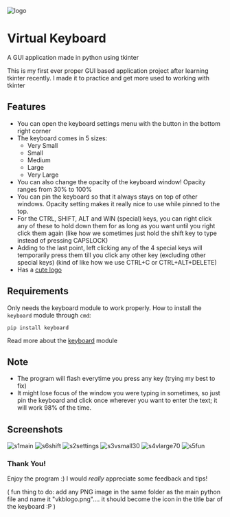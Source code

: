 ![logo](https://user-images.githubusercontent.com/68178267/153721662-5dc1a1c3-3cee-488b-be72-d0750750d367.png)
# Virtual Keyboard 
A GUI application made in python using tkinter

This is my first ever proper GUI based application project after learning tkinter recently. I made it to practice and get more used to working with tkinter

## Features
- You can open the keyboard settings menu with the button in the bottom right corner
- The keyboard comes in 5 sizes:
	- Very Small
	- Small
	- Medium
	- Large
	- Very Large
- You can also change the opacity of the keyboard window! Opacity ranges from 30% to 100%
- You can pin the keyboard so that it always stays on top of other windows. Opacity setting makes it really nice to use while pinned to the top.
- For the CTRL, SHIFT, ALT and WIN (special) keys, you can right click any of these to hold down them for as long as you want until you right click them again (like how we sometimes just hold the shift key to type instead of pressing CAPSLOCK)
- Adding to the last point, left clicking any of the 4 special keys will temporarily press them till you click any other key (excluding other special keys) (kind of like how we use CTRL+C or CTRL+ALT+DELETE)
- Has a [cute logo](https://github.com/AbhiK002/virtual-keyboard/blob/43b1af6691aec87d4a50ab47f79fb9d369935c3a/vkblogo.png)

## Requirements
Only needs the keyboard module to work properly.
How to install the `keyboard` module through `cmd`:

```
pip install keyboard
```
Read more about the [keyboard](https://pypi.org/project/keyboard/) module

## Note
- The program will flash everytime you press any key (trying my best to fix)
- It might lose focus of the window you were typing in sometimes, so just pin the keyboard and click once wherever you want to enter the text; it will work 98% of the time.

## Screenshots

![s1main](https://user-images.githubusercontent.com/68178267/153722634-f70a6942-4976-4807-9fac-9efb7e188f05.png)
![s6shift](https://user-images.githubusercontent.com/68178267/153722731-90f4930c-7ff1-43ea-8144-0a10b901410e.png)
![s2settings](https://user-images.githubusercontent.com/68178267/153722636-43548ac7-1a73-41ff-80ab-bc8d2685408e.png)
![s3vsmall30](https://user-images.githubusercontent.com/68178267/153722638-7d52a45a-c658-4125-9709-19a36536b212.png)
![s4vlarge70](https://user-images.githubusercontent.com/68178267/153722640-ebcbe5aa-b820-4638-96e9-86c4ce4a9d47.png)
![s5fun](https://user-images.githubusercontent.com/68178267/153722641-1d16bcbe-a3f2-451c-a553-d86b92ee57cd.png)

### Thank You!
Enjoy the program :)
I would *really* appreciate some feedback and tips!

( fun thing to do: add any PNG image in the same folder as the main python file and name it "vkblogo.png".... it should become the icon in the title bar of the keyboard :P )
